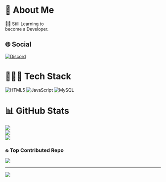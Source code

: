# 📖 About Me
✊🏻 Still Learning to<br>become a Developer.


## 🌐 Social
[![Discord](https://img.shields.io/badge/Discord-%237289DA.svg?logo=discord&logoColor=white)](https://discord.gg/@uknowvin) 

# 👨🏻‍💻 Tech Stack
![HTML5](https://img.shields.io/badge/html5-%23E34F26.svg?style=for-the-badge&logo=html5&logoColor=white) ![JavaScript](https://img.shields.io/badge/javascript-%23323330.svg?style=for-the-badge&logo=javascript&logoColor=%23F7DF1E) ![MySQL](https://img.shields.io/badge/mysql-4479A1.svg?style=for-the-badge&logo=mysql&logoColor=white)
# 📊 GitHub Stats
![](https://github-readme-stats.vercel.app/api?username=LsLz123&theme=dark&hide_border=false&include_all_commits=false&count_private=false)<br/>
![](https://nirzak-streak-stats.vercel.app/?user=LsLz123&theme=dark&hide_border=false)<br/>
![](https://github-readme-stats.vercel.app/api/top-langs/?username=LsLz123&theme=dark&hide_border=false&include_all_commits=false&count_private=false&layout=compact)

### 🔝 Top Contributed Repo
![](https://github-contributor-stats.vercel.app/api?username=LsLz123&limit=5&theme=dark&combine_all_yearly_contributions=true)

---
[![](https://visitcount.itsvg.in/api?id=LsLz123&icon=0&color=0)](https://visitcount.itsvg.in)

<!-- Proudly created with GPRM ( https://gprm.itsvg.in ) -->
